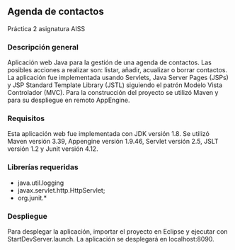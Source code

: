 ## Agenda de contactos
Práctica 2 asignatura AISS

### Descripción general

Aplicación web Java para la gestión de una agenda de contactos. Las posibles acciones a realizar son: listar, añadir, acualizar o borrar contactos. La aplicación fue implementada usando Servlets, Java Server Pages (JSPs) y JSP Standard Template Library (JSTL) siguiendo el patrón Modelo Vista Controlador (MVC). Para la construcción del proyecto se utilizó Maven y para su despliegue en remoto AppEngine.

### Requisitos

Esta aplicación web fue implementada con JDK versión 1.8. Se utilizó Maven versión 3.39, Appengine versión 1.9.46, Servlet versión 2.5, JSLT versión 1.2 y Junit versión 4.12.

### Librerías requeridas

- java.util.logging
- javax.servlet.http.HttpServlet;
- org.junit.*

### Despliegue

Para desplegar la aplicación, importar el proyecto en Eclipse y ejecutar con StartDevServer.launch. La aplicación se desplegará en localhost:8090. 
